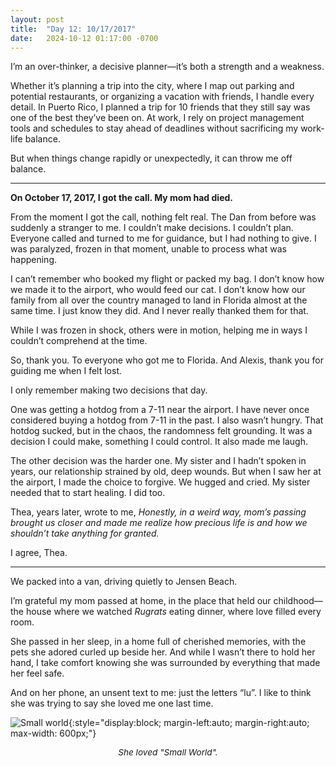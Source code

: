 ```yaml
---
layout: post
title:  "Day 12: 10/17/2017"
date:   2024-10-12 01:17:00 -0700
---
```


I’m an over-thinker, a decisive planner&mdash;it’s both a strength and a weakness.

Whether it’s planning a trip into the city, where I map out parking and potential restaurants, or organizing a vacation with friends, I handle every detail. In Puerto Rico, I planned a trip for 10 friends that they still say was one of the best they’ve been on. At work, I rely on project management tools and schedules to stay ahead of deadlines without sacrificing my work-life balance.

But when things change rapidly or unexpectedly, it can throw me off balance.

---

**On October 17, 2017, I got the call. My mom had died.**

From the moment I got the call, nothing felt real. The Dan from before was suddenly a stranger to me. I couldn’t make decisions. I couldn’t plan. Everyone called and turned to me for guidance, but I had nothing to give. I was paralyzed, frozen in that moment, unable to process what was happening.

I can’t remember who booked my flight or packed my bag. I don’t know how we made it to the airport, who would feed our cat. I don’t know how our family from all over the country managed to land in Florida almost at the same time. I just know they did. And I never really thanked them for that.

While I was frozen in shock, others were in motion, helping me in ways I couldn’t comprehend at the time.

So, thank you. To everyone who got me to Florida. And Alexis, thank you for guiding me when I felt lost.

I only remember making two decisions that day.

One was getting a hotdog from a 7-11 near the airport. I have never once considered buying a hotdog from 7-11 in the past. I also wasn’t hungry. That hotdog sucked, but in the chaos, the randomness felt grounding. It was a decision I could make, something I could control. It also made me laugh.

The other decision was the harder one. My sister and I hadn’t spoken in years, our relationship strained by old, deep wounds. But when I saw her at the airport, I made the choice to forgive. We hugged and cried. My sister needed that to start healing. I did too.

Thea, years later, wrote to me, *Honestly, in a weird way, mom’s passing brought us closer and made me realize how precious life is and how we shouldn’t take anything for granted.*

I agree, Thea.

---

We packed into a van, driving quietly to Jensen Beach.

I’m grateful my mom passed at home, in the place that held our childhood&mdash;the house where we watched *Rugrats* eating dinner, where love filled every room.

She passed in her sleep, in a home full of cherished memories, with the pets she adored curled up beside her. And while I wasn’t there to hold her hand, I take comfort knowing she was surrounded by everything that made her feel safe.

And on her phone, an unsent text to me: just the letters “lu”. I like to think she was trying to say she loved me one last time.

![Small world](../../../assets/img/post-12.jpeg){:style="display:block; margin-left:auto; margin-right:auto; max-width: 600px;"}
<p style="text-align: center; font-size: .85rem;"><em>She loved "Small World".</em></p>
